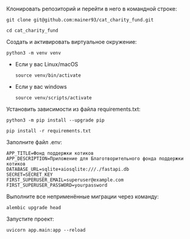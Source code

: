 Клонировать репозиторий и перейти в него в командной строке:

```
git clone git@github.com:mainer93/cat_charity_fund.git
```

```
cd cat_charity_fund
```

Cоздать и активировать виртуальное окружение:

```
python3 -m venv venv
```

* Если у вас Linux/macOS

    ```
    source venv/bin/activate
    ```

* Если у вас windows

    ```
    source venv/scripts/activate
    ```

Установить зависимости из файла requirements.txt:

```
python3 -m pip install --upgrade pip
```

```
pip install -r requirements.txt
```

Заполните файл .env:

```
APP_TITLE=Фонд поддержки котиков
APP_DESCRIPTION=Приложение для Благотворительного фонда поддержки котиков
DATABASE_URL=sqlite+aiosqlite:///./fastapi.db
SECRET=SECRET_KEY
FIRST_SUPERUSER_EMAIL=superuser@example.com
FIRST_SUPERUSER_PASSWORD=yourpassword
```

Выполните все неприменённые миграции через команду:

```
alembic upgrade head
```

Запустите проект:

```
uvicorn app.main:app --reload
```